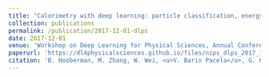 ```yaml
---
title: "Calorimetry with deep learning: particle classification, energy regression, and simulation for high-energy physics"
collection: publications
permalink: /publication/2017-12-01-dlps
date: 2017-12-01
venue: 'Workshop on Deep Learning for Physical Sciences, Annual Conference on Neural Information Processing Systems (NIPS)'
paperurl: 'https://dl4physicalsciences.github.io/files/nips_dlps_2017_15.pdf'
citation: 'B. Hooberman, M. Zhang, W. Wei, <u>V. Barin Pacela</u>, G. Khattak, S. Vallecorsa, A. Farbin, J-R. Vlimant, F. Carminati, M. Spiropulu, M. Pierini.. (2017). &quot;Calorimetry with deep learning: particle classification, energy regression, and simulation for high-energy physics.&quot; <i>Workshop on Deep Learning for Physical Sciences, NIPS 2017</i>.'
---
```


